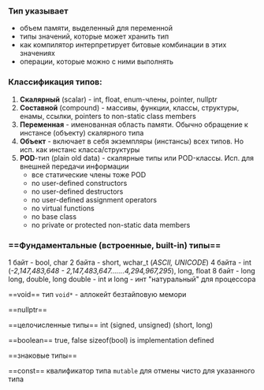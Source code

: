 ### **Тип** указывает
- объем памяти, выделенный для переменной
- типы значений, которые может хранить тип
- как компилятор интерпретирует битовые комбинации в этих значениях 
- операции, которые можно с ними выполнять

### Классификация типов:
1. **Скалярный** (scalar) - int, float, enum-члены, pointer, nullptr
2. **Составной** (compound) - массивы, функции, классы, структуры, енамы, ссылки, pointers to non-static class members
3. **Переменная** - именованная область памяти. Обычно обращение к инстансе (объекту) скалярного типа
4. **Объект** - включает в себя экземпляры (инстансы) всех типов. Но исп. как инстанс класса/структуры
5. **POD**-тип (plain old data) - скалярные типы или POD-классы. Исп. для внешней передачи информации
	- все статические члены тоже POD
	- no user-defined constructors
	- no user-defined destructors
	- no user-defined assignment operators
	- no virtual functions
	- no base class
	- no private or protected non-static data members

### ==Фундаментальные (встроенные, built-in) типы==
1 байт - bool, char
2 байта - short, wchar_t (*ASCII, UNICODE*)
4 байта  - int (*-2,147,483,648 - 2,147,483,647.......4,294,967,295*), long, float
8 байт - long long, double, long double
	- int и long - инт "натуральный" для процессора

==void== тип
`void*` - аллокейт безтайповую мемори

==nullptr==

==целочисленные типы==
int
(signed, unsigned)
(short, long)

==boolean==
true, false
sizeof(bool) is implementation defined

==знаковые типы==



==const== квалификатор типа
`mutable` для отмены чисто для указанного типа